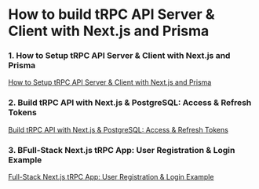 # How to build tRPC API Server & Client with Next.js and Prisma

### 1. How to Setup tRPC API Server & Client with Next.js and Prisma

[How to Setup tRPC API Server & Client with Next.js and Prisma](https://codevoweb.com/setup-trpc-api-server-client-with-nextjs-and-prisma)

### 2. Build tRPC API with Next.js & PostgreSQL: Access & Refresh Tokens

[Build tRPC API with Next.js & PostgreSQL: Access & Refresh Tokens](https://codevoweb.com/trpc-api-with-nextjs-postgresql-access-refresh-tokens)

### 3. BFull-Stack Next.js tRPC App: User Registration & Login Example

[Full-Stack Next.js tRPC App: User Registration & Login Example](https://codevoweb.com/fullstack-nextjs-trpc-app-user-registration-login-example/)
